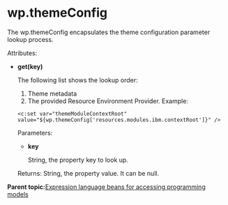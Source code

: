# wp.themeConfig

The wp.themeConfig encapsulates the theme configuration parameter lookup process.

Attributes:

-   **get\(key\)**

    The following list shows the lookup order:

    1.  Theme metadata
    2.  The provided Resource Environment Provider.
    Example:

    ```
    <c:set var="themeModuleContextRoot" value="${wp.themeConfig['resources.modules.ibm.contextRoot']}" />
    
    ```

    Parameters:

    -   **key**

        String, the property key to look up.

    Returns: String, the property value. It can be null.


**Parent topic:**[Expression language beans for accessing programming models](../dev-theme/themeopt_el_bean.md)

